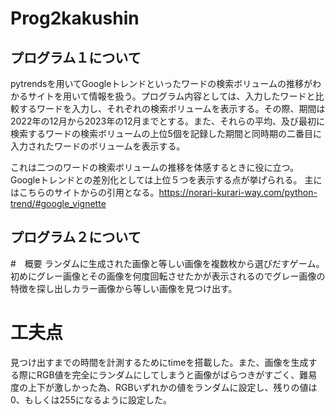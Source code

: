 # Prog2kakushin
## プログラム１について
pytrendsを用いてGoogleトレンドといったワードの検索ボリュームの推移がわかるサイトを用いて情報を扱う。プログラム内容としては、入力したワードと比較するワードを入力し、それぞれの検索ボリュームを表示する。その際、期間は2022年の12月から2023年の12月までとする。また、それらの平均、及び最初に検索するワードの検索ボリュームの上位5個を記録した期間と同時期の二番目に入力されたワードのボリュームを表示する。

これは二つのワードの検索ボリュームの推移を体感するときに役に立つ。Googleトレンドとの差別化としては上位５つを表示する点が挙げられる。
主にはこちらのサイトからの引用となる。https://norari-kurari-way.com/python-trend/#google_vignette

## プログラム２について
#　概要
ランダムに生成された画像と等しい画像を複数枚から選びだすゲーム。初めにグレー画像とその画像を何度回転させたかが表示されるのでグレー画像の特徴を探し出しカラー画像から等しい画像を見つけ出す。
# 工夫点
見つけ出すまでの時間を計測するためにtimeを搭載した。また、画像を生成する際にRGB値を完全にランダムにしてしまうと画像がばらつきがすごく、難易度の上下が激しかった為、RGBいずれかの値をランダムに設定し、残りの値は0、もしくは255になるように設定した。
